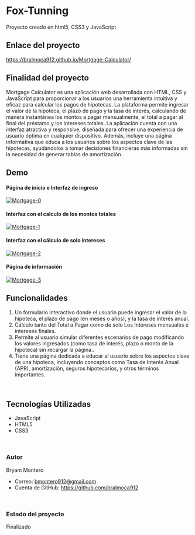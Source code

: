 # Fox-Tunning

Proyecto creado en html5, CSS3 y JavaScript
<br>
## Enlace del proyecto
https://bralmoca912.github.io/Mortgage-Calculator/
<br>

## Finalidad del proyecto
Mortgage Calculator es una aplicación web desarrollada con HTML, CSS y JavaScript para proporcionar a los usuarios una herramienta intuitiva y eficaz para calcular los pagos de hipotecas. La plataforma permite ingresar el valor de la hipoteca, el plazo de pago y la tasa de interés, calculando de manera instantánea los montos a pagar mensualmente, el total a pagar al final del préstamo y los intereses totales. La aplicación cuenta con una interfaz atractiva y responsive, diseñada para ofrecer una experiencia de usuario óptima en cualquier dispositivo. Además, incluye una página informativa que educa a los usuarios sobre los aspectos clave de las hipotecas, ayudándolos a tomar decisiones financieras más informadas sin la necesidad de generar tablas de amortización.
<br>

## Demo

<h4>Página de inicio e Interfaz de ingreso</h4>
	<a href="https://bralmoca912.github.io/Mortgage-Calculator/"><img src="https://i.ibb.co/xg501my/Mortgage-0.png" alt="Mortgage-0" border="0"></a>
<br>


<h4>Interfaz con el calculo de los montos totales</h4>
	<a href="https://bralmoca912.github.io/Mortgage-Calculator/"><img src="https://i.ibb.co/zntvgv2/Mortgage-1.png" alt="Mortgage-1" border="0"></a>
<br>


<h4>Interfaz con el cálculo de solo intereses</h4>
	<a href="https://bralmoca912.github.io/Mortgage-Calculator/"><img src="https://i.ibb.co/yQ0d4C0/Mortgage-2.png" alt="Mortgage-2" border="0"></a>
<br>


<h4>Página de información</h4>
	<a href="https://bralmoca912.github.io/Mortgage-Calculator/"><img src="https://i.ibb.co/CsLcJXh/Mortgage-3.png" alt="Mortgage-3" border="0"></a>
<br>

## Funcionalidades
1. Un formulario interactivo donde el usuario puede ingresar el valor de la hipoteca, el plazo de pago (en meses o años), y la tasa de interés anual.
2. Cálculo tanto del Total a Pagar como de solo Los Intereses mensuales e intereses finales.
3.  Permite al usuario simular diferentes escenarios de pago modificando los valores ingresados (como tasa de interés, plazo o monto de la hipoteca) sin recargar la página..
4. Tiene una página dedicada a educar al usuario sobre los aspectos clave de una hipoteca, incluyendo conceptos como Tasa de Interés Anual (APR), amortización, seguros hipotecarios, y otros términos importantes.
<br>
 
## Tecnologías Utilizadas
- JavaScript
- HTML5
- CSS3
<br>

### Autor
Bryam Montero
- Correo: bmontero912@gmail.com
- Cuenta de GitHub: https://github.com/bralmoca912
<br>

### Estado del proyecto
Finalizado
